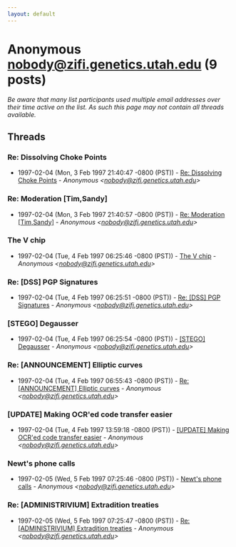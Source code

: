 ```yaml
---
layout: default
---
```


# Anonymous <nobody@zifi.genetics.utah.edu> (9 posts)

_Be aware that many list participants used multiple email addresses over their time active on the list. As such this page may not contain all threads available._

## Threads

### Re: Dissolving Choke Points
+ 1997-02-04 (Mon, 3 Feb 1997 21:40:47 -0800 (PST)) - [Re: Dissolving Choke Points](/archive/1997/02/0ddf7dd0fc782e86bf965eb8c5291ad87099091f88ee24522150696e634ee9ae) - _Anonymous \<nobody@zifi.genetics.utah.edu\>_

### Re: Moderation [Tim,Sandy]
+ 1997-02-04 (Mon, 3 Feb 1997 21:40:57 -0800 (PST)) - [Re: Moderation [Tim,Sandy]](/archive/1997/02/ce007786e519d07cb472685d934eb3633336fec263d21f9a6f36eb8e658f7c06) - _Anonymous \<nobody@zifi.genetics.utah.edu\>_

### The V chip
+ 1997-02-04 (Tue, 4 Feb 1997 06:25:46 -0800 (PST)) - [The V chip](/archive/1997/02/1675847c5137d9b096a0a05ef903df1189a9f142dcfbe212ac2f5693ce8943bd) - _Anonymous \<nobody@zifi.genetics.utah.edu\>_

### Re: [DSS] PGP Signatures
+ 1997-02-04 (Tue, 4 Feb 1997 06:25:51 -0800 (PST)) - [Re: [DSS] PGP Signatures](/archive/1997/02/c27e1b9ca2b9a41ec0c3f24488c0a3a894bba18a6521f8cd513794cb405fdde9) - _Anonymous \<nobody@zifi.genetics.utah.edu\>_

### [STEGO] Degausser
+ 1997-02-04 (Tue, 4 Feb 1997 06:25:54 -0800 (PST)) - [[STEGO] Degausser](/archive/1997/02/61b6167700947ecc977557d39563ca5960b86d0f5ec3e90fabfc72e6ed57981e) - _Anonymous \<nobody@zifi.genetics.utah.edu\>_

### Re: [ANNOUNCEMENT] Elliptic curves
+ 1997-02-04 (Tue, 4 Feb 1997 06:55:43 -0800 (PST)) - [Re: [ANNOUNCEMENT] Elliptic curves](/archive/1997/02/ccf52c39afb6229e310e13e16c143eaf9e314d2e24af1f1d48cae4572fb65f08) - _Anonymous \<nobody@zifi.genetics.utah.edu\>_

### [UPDATE] Making OCR'ed code transfer easier
+ 1997-02-04 (Tue, 4 Feb 1997 13:59:18 -0800 (PST)) - [[UPDATE] Making OCR'ed code transfer easier](/archive/1997/02/aa1878bc0e80f4fa513afa1e25e21bce4fa519bc127403b8f2646dabce788599) - _Anonymous \<nobody@zifi.genetics.utah.edu\>_

### Newt's phone calls
+ 1997-02-05 (Wed, 5 Feb 1997 07:25:46 -0800 (PST)) - [Newt's phone calls](/archive/1997/02/a9c4ca6c9a29dfe6213932619b14b41f0a672f60f6cf8a2434716de4f7803e2d) - _Anonymous \<nobody@zifi.genetics.utah.edu\>_

### Re: [ADMINISTRIVIUM] Extradition treaties
+ 1997-02-05 (Wed, 5 Feb 1997 07:25:47 -0800 (PST)) - [Re: [ADMINISTRIVIUM] Extradition treaties](/archive/1997/02/7ffe876dc58275e48ec8d3cd3db17faca33304234530c4fdf39ab5e64c32c7c1) - _Anonymous \<nobody@zifi.genetics.utah.edu\>_

